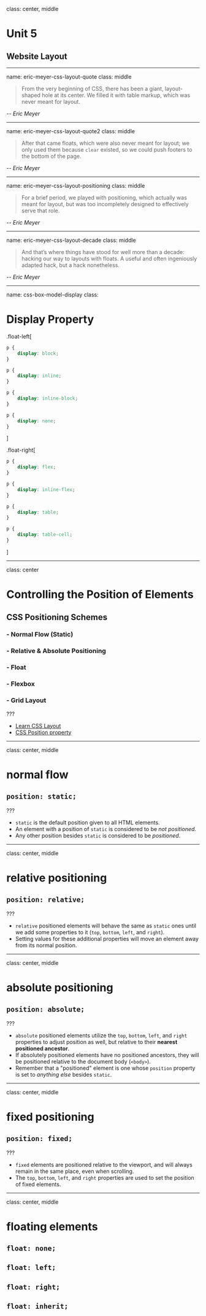 class: center, middle

# Unit 5
## Website Layout

---

name: eric-meyer-css-layout-quote
class: middle

> From the very beginning of CSS, there has been a giant, layout-shaped hole at its center. We filled it with <span>table markup</span>, which was never meant for layout.

<cite>-- Eric Meyer</cite>

---

name: eric-meyer-css-layout-quote2
class: middle

> After that came <span>floats</span>, which were also <span>never meant for layout</span>; we only used them because `clear` existed, so we could push footers to the bottom of the page.

<cite>-- Eric Meyer</cite>

---

name: eric-meyer-css-layout-positioning
class: middle

> For a brief period, we played with <span>positioning</span>, which <span>actually was meant for layout</span>, but was too incompletely designed to effectively serve that role.

<cite>-- Eric Meyer</cite>

---

name: eric-meyer-css-layout-decade
class: middle

> And that’s where things have stood for well <span>more than a decade: hacking our way to layouts with floats</span>. A useful and often ingeniously adapted hack, but a hack nonetheless.

<cite>-- Eric Meyer</cite>

---
name: css-box-model-display
class:

# Display Property

.float-left[

```css
p {
    display: block;
}
```

```css
p {
    display: inline;
}
```

```css
p {
    display: inline-block;
}
```

```css
p {
    display: none;
}
```
]

.float-right[

```css
p {
    display: flex;
}
```

```css
p {
    display: inline-flex;
}
```

```css
p {
    display: table;
}
```

```css
p {
    display: table-cell;
}
```
]

---
class: center

# Controlling the Position of Elements
## CSS Positioning Schemes

### - Normal Flow (Static)
### - Relative & Absolute Positioning
### - Float
### - Flexbox
### - Grid Layout

???

* [Learn CSS Layout](http://learnlayout.com)
* [CSS Position property](https://css-tricks.com/almanac/properties/p/position/)

---

class: center, middle

# normal flow
## `position: static;`

???

* `static` is the default position given to all HTML elements.
* An element with a position of `static` is considered to be _not positioned_.
* Any other position besides `static` is considered to be _positioned_.

---

class: center, middle

# relative positioning
## `position: relative;`

???

* `relative` positioned elements will behave the same as `static` ones until we add some properties to it (`top`, `bottom`, `left`, and `right`).
* Setting values for these additional properties will move an element away from its normal position.

---

class: center, middle

# absolute positioning
## `position: absolute;`

???

* `absolute` positioned elements utilize the `top`, `bottom`, `left`, and `right` properties to adjust position as well, but relative to their **nearest positioned ancestor**.
* If absolutely positioned elements have no positioned ancestors, they will be positioned relative to the document body (`<body>`).
* Remember that a "positioned" element is one whose `position` property is set to _anything else_ besides `static`.

---

class: center, middle

# fixed positioning
## `position: fixed;`

???

* `fixed` elements are positioned relative to the viewport, and will always remain in the same place, even when scrolling.
* The `top`, `bottom`, `left`, and `right` properties are used to set the position of fixed elements.

---

class: center, middle

# floating elements
## `float: none;`
## `float: left;`
## `float: right;`
## `float: inherit;`
